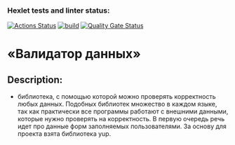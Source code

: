 ### Hexlet tests and linter status:
[![Actions Status](https://github.com/Skier54/java-project-78/actions/workflows/hexlet-check.yml/badge.svg)](https://github.com/Skier54/java-project-78/actions)
[![build](https://github.com/Skier54/java-project-78/actions/workflows/build.yml/badge.svg)](https://github.com/Skier54/java-project-78/actions/workflows/build.yml)
[![Quality Gate Status](https://sonarcloud.io/api/project_badges/measure?project=Skier54_java-project-78&metric=alert_status)](https://sonarcloud.io/summary/new_code?id=Skier54_java-project-78)

# «Валидатор данных»
## Description:
- библиотека, с помощью которой можно проверять корректность любых данных. Подобных библиотек множество в каждом языке, так как практически все программы работают с внешними данными, которые нужно проверять на корректность. В первую очередь речь идет про данные форм заполняемых пользователями. За основу для проекта взята библиотека yup.
